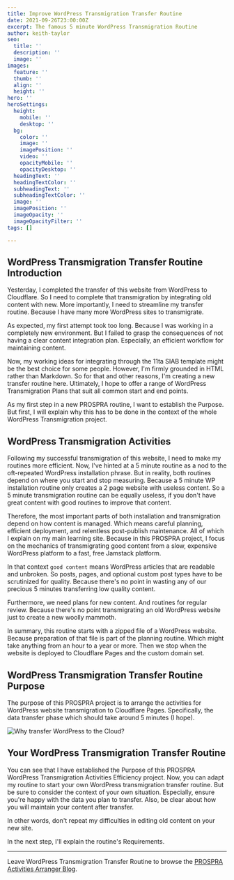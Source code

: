```yaml
---
title: Improve WordPress Transmigration Transfer Routine
date: 2021-09-26T23:00:00Z
excerpt: The famous 5 minute WordPress Transmigration Routine
author: keith-taylor
seo:
  title: ''
  description: ''
  image: ''
images:
  feature: ''
  thumb: ''
  align: ''
  height: ''
hero: ''
heroSettings:
  height:
    mobile: ''
    desktop: ''
  bg:
    color: ''
    image: ''
    imagePosition: ''
    video: ''
    opacityMobile: ''
    opacityDesktop: ''
  headingText: ''
  headingTextColor: ''
  subheadingText: ''
  subheadingTextColor: ''
  image: ''
  imagePosition: ''
  imageOpacity: ''
  imageOpacityFilter: ''
tags: []

---
```

## WordPress Transmigration Transfer Routine Introduction

Yesterday, I completed the transfer of this website from WordPress to Cloudflare. So I need to complete that transmigration by integrating old content with new. More importantly, I need to streamline my transfer routine. Because I have many more WordPress sites to transmigrate.

As expected, my first attempt took too long. Because I was working in a completely new environment. But I failed to grasp the consequences of not having a clear content integration plan. Especially, an efficient workflow for maintaining content.

Now, my working ideas for integrating through the 11ta SIAB template might be the best choice for some people. However, I'm firmly grounded in HTML rather than Markdown. So for that and other reasons, I'm creating a new transfer routine here. Ultimately, I hope to offer a range of WordPress Transmigration Plans that suit all common start and end points.

As my first step in a new PROSPRA routine, I want to establish the Purpose. But first, I will explain why this has to be done in the context of the whole WordPress Transmigration project.

## WordPress Transmigration Activities

Following my successful transmigration of this website, I need to make my routines more efficient. Now, I've hinted at a 5 minute routine as a nod to the oft-repeated WordPress installation phrase. But in reality, both routines depend on where you start and stop measuring. Because a 5 minute WP installation routine only creates a 2 page website with useless content. So a 5 minute transmigration routine can be equally useless, if you don't have great content with good routines to improve that content.

Therefore, the most important parts of both installation and transmigration depend on how content is managed. Which means careful planning, efficient deployment, and relentless post-publish maintenance. All of which I explain on my main learning site. Because in this PROSPRA project, I focus on the mechanics of transmigrating good content from a slow, expensive WordPress platform to a fast, free Jamstack platform.

In that context `good content` means WordPress articles that are readable and unbroken. So posts, pages, and optional custom post types have to be scrutinized for quality. Because there's no point in wasting any of our precious 5 minutes transferring low quality content.

Furthermore, we need plans for new content. And routines for regular review. Because there's no point transmigrating an old WordPress website just to create a new woolly mammoth.

In summary, this routine starts with a zipped file of a WordPress website. Because preparation of that file is part of the planning routine. Which might take anything from an hour to a year or more. Then we stop when the website is deployed to Cloudflare Pages and the custom domain set.

## WordPress Transmigration Transfer Routine Purpose

The purpose of this PROSPRA project is to arrange the activities for WordPress website transmigration to Cloudflare Pages. Specifically, the data transfer phase which should take around 5 minutes (I hope).

![Why transfer WordPress to the Cloud?](/assets/images/2021/why-transfer-wordpress-to-the-cloud.webp)

## Your WordPress Transmigration Transfer Routine

You can see that I have established the Purpose of this PROSPRA WordPress Transmigration Activities Efficiency project. Now, you can adapt my routine to start your own WordPress transmigration transfer routine. But be sure to consider the context of your own situation. Especially, ensure you're happy with the data you plan to transfer. Also, be clear about how you will maintain your content after transfer.

In other words, don't repeat my difficulties in editing old content on your new site.

In the next step, I'll explain the routine's Requirements.

***

Leave WordPress Transmigration Transfer Routine to browse the <a href="/prospra-blog">PROSPRA Activities Arranger Blog</a>.